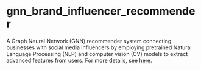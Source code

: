 # gnn_brand_influencer_recommender

A Graph Neural Network (GNN) recommender system connecting businesses with social media influencers by employing pretrained Natural Language Processing (NLP) and computer vision (CV) models to extract advanced features from users. For more details, see [here](https://cocoxhuang.github.io/Home/GNN_REC.html).
